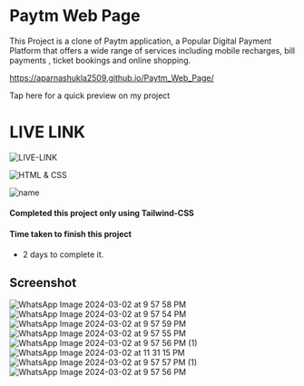 # Paytm Web Page
This Project is a clone of Paytm application, a Popular Digital Payment Platform that offers a wide range of services including mobile recharges, bill payments , ticket bookings and online shopping.

https://aparnashukla2509.github.io/Paytm_Web_Page/

Tap here for a quick preview on my project

# LIVE LINK
![LIVE-LINK](https://img.shields.io/badge/LIVELINK-blue)



![HTML & CSS](https://img.shields.io/badge/HTML-CSS-orange)

![name](https://img.shields.io/badge/APARNA--SHUKLA-CSE)




#### Completed this project only using Tailwind-CSS


#### Time taken to finish this project

-   2 days to complete it.

## Screenshot
![WhatsApp Image 2024-03-02 at 9 57 58 PM](https://github.com/AparnaShukla2509/Paytm_Web_Page/assets/132578968/1b10ea01-8080-4f4d-9573-b2ef410949d8)
![WhatsApp Image 2024-03-02 at 9 57 54 PM](https://github.com/AparnaShukla2509/Paytm_Web_Page/assets/132578968/680d7832-45a9-4b13-88d6-e319fc5e375e)
![WhatsApp Image 2024-03-02 at 9 57 59 PM](https://github.com/AparnaShukla2509/Paytm_Web_Page/assets/132578968/1d918476-b759-4164-86a4-3cf3a1f6c679)
![WhatsApp Image 2024-03-02 at 9 57 55 PM](https://github.com/AparnaShukla2509/Paytm_Web_Page/assets/132578968/004bde1e-074a-4f7c-9f67-b07d82660d8e)
![WhatsApp Image 2024-03-02 at 9 57 56 PM (1)](https://github.com/AparnaShukla2509/Paytm_Web_Page/assets/132578968/65651084-3f4a-4a84-a3b7-6d8c23413565)
![WhatsApp Image 2024-03-02 at 11 31 15 PM](https://github.com/AparnaShukla2509/Paytm_Web_Page/assets/132578968/653d8bda-39e7-4d4a-bc98-5d7ce00b1bfc)
![WhatsApp Image 2024-03-02 at 9 57 57 PM (1)](https://github.com/AparnaShukla2509/Paytm_Web_Page/assets/132578968/380b0ba1-3d39-489b-a4f9-f7b64c49868e)
![WhatsApp Image 2024-03-02 at 9 57 56 PM](https://github.com/AparnaShukla2509/Paytm_Web_Page/assets/132578968/44e16db8-88d2-4b78-9f7f-8c7285e70f2c)









